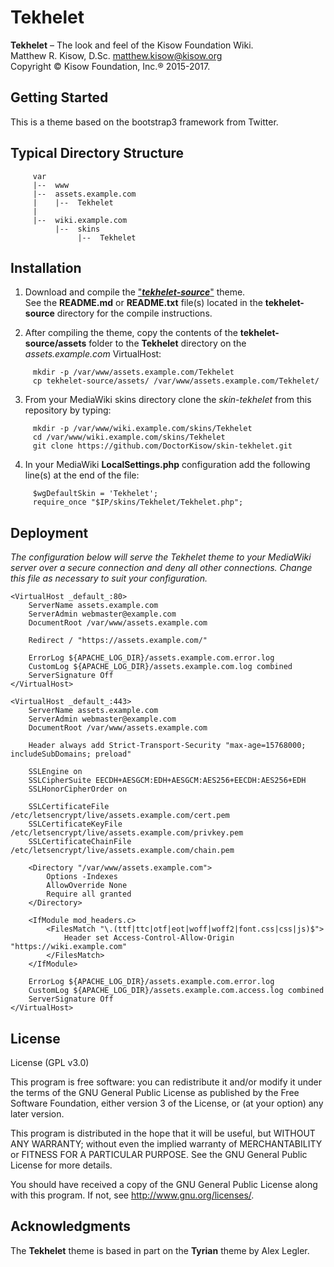 # Tekhelet
**Tekhelet** – The look and feel of the Kisow Foundation Wiki.  
Matthew R. Kisow, D.Sc. <matthew.kisow@kisow.org>  
Copyright &copy; Kisow Foundation, Inc.&reg; 2015-2017.

## Getting Started
This is a theme based on the bootstrap3 framework from Twitter.

## Typical Directory Structure
```shell
     var  
     |--  www  
     |--  assets.example.com  
     |    |--  Tekhelet  
     |  
     |--  wiki.example.com  
          |--  skins  
               |--  Tekhelet  
```

## Installation
1. Download and compile the ["_**tekhelet-source**_"](https://github.com/DoctorKisow/tekhelet-source.git) theme.  
   See the **README.md** or **README.txt** file(s) located in the **tekhelet-source** directory for the compile instructions.

2. After compiling the theme, copy the contents of the **tekhelet-source/assets** folder to the **Tekhelet**  directory on the _assets.example.com_ VirtualHost:
```shell
     mkdir -p /var/www/assets.example.com/Tekhelet  
     cp tekhelet-source/assets/ /var/www/assets.example.com/Tekhelet/
```

3. From your MediaWiki skins directory clone the _skin-tekhelet_ from this repository by typing:
```shell  
     mkdir -p /var/www/wiki.example.com/skins/Tekhelet  
     cd /var/www/wiki.example.com/skins/Tekhelet  
     git clone https://github.com/DoctorKisow/skin-tekhelet.git
```

4. In your MediaWiki **LocalSettings.php** configuration add the following line(s) at the end of the file:
```shell  
     $wgDefaultSkin = 'Tekhelet';  
     require_once "$IP/skins/Tekhelet/Tekhelet.php";
```

## Deployment
_The configuration below will serve the Tekhelet theme to your MediaWiki server over a secure connection and deny all other connections.  Change this file as necessary to suit your configuration._  
```shell
<VirtualHost _default_:80>  
    ServerName assets.example.com  
    ServerAdmin webmaster@example.com  
    DocumentRoot /var/www/assets.example.com  

    Redirect / "https://assets.example.com/"  

    ErrorLog ${APACHE_LOG_DIR}/assets.example.com.error.log  
    CustomLog ${APACHE_LOG_DIR}/assets.example.com.log combined  
    ServerSignature Off  
</VirtualHost>  

<VirtualHost _default_:443>  
    ServerName assets.example.com  
    ServerAdmin webmaster@example.com  
    DocumentRoot /var/www/assets.example.com  

    Header always add Strict-Transport-Security "max-age=15768000; includeSubDomains; preload"  

    SSLEngine on  
    SSLCipherSuite EECDH+AESGCM:EDH+AESGCM:AES256+EECDH:AES256+EDH  
    SSLHonorCipherOrder on  

    SSLCertificateFile /etc/letsencrypt/live/assets.example.com/cert.pem  
    SSLCertificateKeyFile /etc/letsencrypt/live/assets.example.com/privkey.pem  
    SSLCertificateChainFile /etc/letsencrypt/live/assets.example.com/chain.pem  

    <Directory "/var/www/assets.example.com">  
        Options -Indexes  
        AllowOverride None  
        Require all granted  
    </Directory>  

    <IfModule mod_headers.c>  
        <FilesMatch "\.(ttf|ttc|otf|eot|woff|woff2|font.css|css|js)$">  
            Header set Access-Control-Allow-Origin "https://wiki.example.com"  
        </FilesMatch>  
    </IfModule>  

    ErrorLog ${APACHE_LOG_DIR}/assets.example.com.error.log  
    CustomLog ${APACHE_LOG_DIR}/assets.example.com.access.log combined  
    ServerSignature Off  
</VirtualHost>
```
## License
License (GPL v3.0)

This program is free software: you can redistribute it and/or modify it under the terms of the GNU General Public License as published by the Free Software Foundation, either version 3 of the License, or (at your option) any later version.

This program is distributed in the hope that it will be useful, but WITHOUT ANY WARRANTY; without even the implied warranty of MERCHANTABILITY or FITNESS FOR A PARTICULAR PURPOSE.  See the GNU General Public License for more details.

You should have received a copy of the GNU General Public License along with this program.  If not, see <http://www.gnu.org/licenses/>.

## Acknowledgments
The **Tekhelet** theme is based in part on the **Tyrian** theme by Alex Legler.
